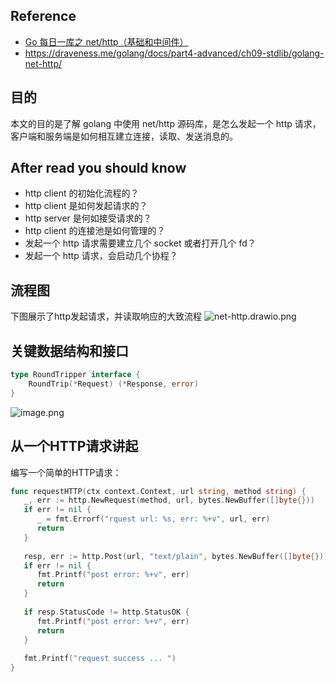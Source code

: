 ## Reference
- [ Go 每日一库之 net/http（基础和中间件）](https://darjun.github.io/2021/07/13/in-post/godailylib/nethttp/)
- https://draveness.me/golang/docs/part4-advanced/ch09-stdlib/golang-net-http/

## 目的
本文的目的是了解 golang 中使用 net/http 源码库，是怎么发起一个 http 请求，客户端和服务端是如何相互建立连接，读取、发送消息的。

## After read you should know
- http client 的初始化流程的？
- http client 是如何发起请求的？
- http server 是何如接受请求的？
- http client 的连接池是如何管理的？
- 发起一个 http 请求需要建立几个 socket 或者打开几个 fd？
- 发起一个 http 请求，会启动几个协程？

## 流程图
下图展示了http发起请求，并读取响应的大致流程
![net-http.drawio.png](https://happychan.oss-cn-shenzhen.aliyuncs.com/picgo/net-http.drawio.png)

## 关键数据结构和接口

```go
type RoundTripper interface {
    RoundTrip(*Request) (*Response, error)
}
```

![image.png](https://happychan.oss-cn-shenzhen.aliyuncs.com/picgo/20250105181950.png)



## 从一个HTTP请求讲起
编写一个简单的HTTP请求：
```go
func requestHTTP(ctx context.Context, url string, method string) {  
   _, err := http.NewRequest(method, url, bytes.NewBuffer([]byte{}))  
   if err != nil {  
      _ = fmt.Errorf("rquest url: %s, err: %+v", url, err)  
      return  
   }  
  
   resp, err := http.Post(url, "text/plain", bytes.NewBuffer([]byte{}))  
   if err != nil {  
      fmt.Printf("post error: %+v", err)  
      return  
   }  
  
   if resp.StatusCode != http.StatusOK {  
      fmt.Printf("post error: %+v", err)  
      return  
   }  
  
   fmt.Printf("request success ... ")  
}
```








